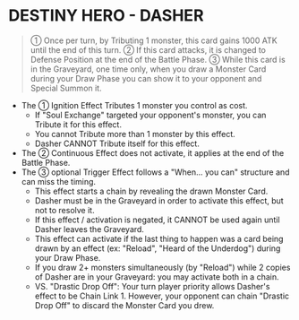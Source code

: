 # DESTINY HERO - DASHER

> ① Once per turn, by Tributing 1 monster, this card gains 1000 ATK until the end of this turn. ② If this card attacks, it is changed to Defense Position at the end of the Battle Phase. ③ While this card is in the Graveyard, one time only, when you draw a Monster Card during your Draw Phase you can show it to your opponent and Special Summon it.

*   The ① Ignition Effect Tributes 1 monster you control as cost.
    *   If "Soul Exchange" targeted your opponent's monster, you can Tribute it for this effect.
    *   You cannot Tribute more than 1 monster by this effect.
    *   Dasher CANNOT Tribute itself for this effect.
*   The ② Continuous Effect does not activate, it applies at the end of the Battle Phase.
*   The ③ optional Trigger Effect follows a "When... you can" structure and can miss the timing.
    *   This effect starts a chain by revealing the drawn Monster Card.
    *   Dasher must be in the Graveyard in order to activate this effect, but not to resolve it.
    *   If this effect / activation is negated, it CANNOT be used again until Dasher leaves the Graveyard.
    *   This effect can activate if the last thing to happen was a card being drawn by an effect (ex: "Reload", "Heard of the Underdog") during your Draw Phase.
    *   If you draw 2+ monsters simultaneously (by "Reload") while 2 copies of Dasher are in your Graveyard: you may activate both in a chain.
    *   VS. "Drastic Drop Off": Your turn player priority allows Dasher's effect to be Chain Link 1. However, your opponent can chain "Drastic Drop Off" to discard the Monster Card you drew.
